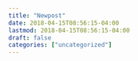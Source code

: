 ```yaml
---
title: "Newpost"
date: 2018-04-15T08:56:15-04:00
lastmod: 2018-04-15T08:56:15-04:00
draft: false
categories: ["uncategorized"]
---
```



